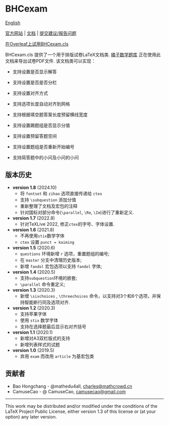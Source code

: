 # BHCexam

[English](./README.md)

[官方网站](https://lab.mathcrowd.cn/bhcexam) | [文档](https://lab.mathcrowd.cn/bhcexam/docs) | [提交建议/报告问题](https://github.com/mathedu4all/bhcexam/issues)

[在Overleaf上试用BHCexam.cls](https://www.overleaf.com/latex/templates/bhcexam/kctdsdcgzyzm)

BHCexam.cls 提供了一个用于排版试卷LaTeX文档类.
[橘子数学题库](https://database.mathcrowd.cn) 正在使用此文档来导出试卷PDF文件. 该文档类可以实现：

- 支持设置是否显示解答

- 支持设置是否是否分栏

- 支持设置对齐方式

- 支持选项长度自动对齐到网格

- 支持根据填空题答案长度预留横线宽度

- 支持设置踢题组是否显示分值

- 支持设置预留答题空间

- 支持设置题组是否重新开始编号

- 支持简答题中的小问及小问的小问

## 版本历史

* **version 1.8** (2024.10)
    * 将 `fontset` 和 `zihao` 选项直接传递给 `ctex`
    * 支持 `\subquestion` 添加分值
    * 重新整理了文档及宏包的注释
    * 针对国标对部分命令(`\parallel`, `\Re`, `\Im`)进行了重新定义.
* **version 1.7** (2022.8)
  * 针对TeXLive 2022, 修正`ctex`的字号、字体设置. 
* **version 1.6** (2021.8)
  * 不再使用`stix`数学字体
  * `ctex` 设置 `punct = kaiming`
* **version 1.5** (2020.6)
  * `questions` 环境新增 `r` 选项，重置题组的编号;
  * 在 `master` 分支中清理历史版本;
  * 新增 `fandol` 宏包选项以支持 `fandol` 字体;
* **version 1.4** (2020.5)
  * 支持`subquestion`环境的嵌套;
  * `\parallel` 命令重定义;
* **version 1.3** (2020.3)
  * 新增 `\sixchoices` , `\threechoices` 命令，以支持对3个和6个选项，并保持智能断行同及选项对齐.
* **version 1.2** (2020.3)
  *  支持苹果字体
  *  使用 `stix` 数学字体
  *  支持在选择题最后显示右对齐括号
* **version 1.1** (2020.1)
  * 新增对A3双栏版式的支持
  * 新增列表样式的试题
* **version 1.0** (2019.5)
  * 弃用 `exam` 而改用 `article` 为基宏包类

## 贡献者

* Bao Hongchang - @mathedu4all,  charles@mathcrowd.cn
* CamuseCao - @ CamuseCao, camusecao@gmail.com

------

This work may be distributed and/or modified under the conditions of
the LaTeX Project Public License, either version 1.3 of this license
or (at your option) any later version.
